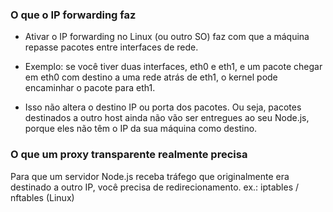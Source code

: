 ### O que o IP forwarding faz

- Ativar o IP forwarding no Linux (ou outro SO) faz com que a máquina repasse pacotes entre interfaces de rede.

- Exemplo: se você tiver duas interfaces, eth0 e eth1, e um pacote chegar em eth0 com destino a uma rede atrás de eth1, o kernel pode encaminhar o pacote para eth1.

- Isso não altera o destino IP ou porta dos pacotes. Ou seja, pacotes destinados a outro host ainda não vão ser entregues ao seu Node.js, porque eles não têm o IP da sua máquina como destino.


### O que um proxy transparente realmente precisa

Para que um servidor Node.js receba tráfego que originalmente era destinado a outro IP, você precisa de redirecionamento. ex.: iptables / nftables (Linux)